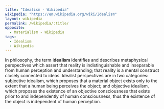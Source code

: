 ```yaml
---
title: "Idealism - Wikipedia"
wikipedia: "https://en.wikipedia.org/wiki/Idealism"
layout: wikipedia
permalink: /wikipedia/:title/
opposite:
  - Materialism - Wikipedia
tags:
  - Idealism
  - Wikipedia
---
```

In philosophy, the term **idealism** identifies and describes metaphysical perspectives which assert that reality is indistinguishable and inseparable from human perception and understanding; that reality is a mental construct closely connected to ideas. Idealist perspectives are in two categories: subjective idealism, which proposes that a material object exists only to the extent that a human being perceives the object; and objective idealism, which proposes the existence of an objective consciousness that exists prior to and independently of human consciousness, thus the existence of the object is independent of human perception.